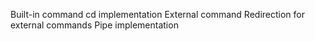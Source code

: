 Built-in command cd implementation
External command
Redirection for external commands
Pipe implementation
